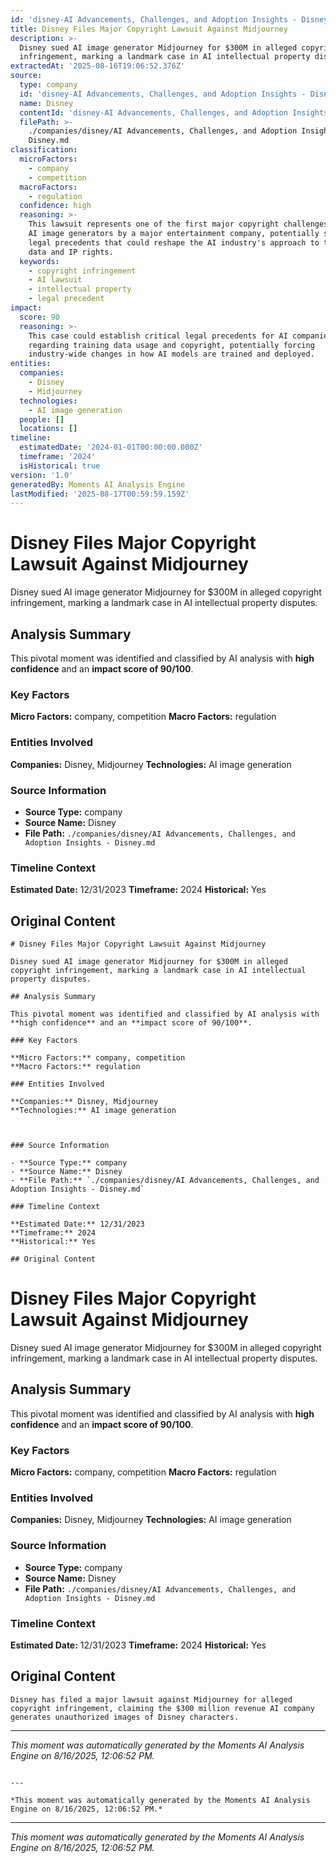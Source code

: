 ```yaml
---
id: 'disney-AI Advancements, Challenges, and Adoption Insights - Disney-moment-2'
title: Disney Files Major Copyright Lawsuit Against Midjourney
description: >-
  Disney sued AI image generator Midjourney for $300M in alleged copyright
  infringement, marking a landmark case in AI intellectual property disputes.
extractedAt: '2025-08-16T19:06:52.376Z'
source:
  type: company
  id: 'disney-AI Advancements, Challenges, and Adoption Insights - Disney'
  name: Disney
  contentId: 'disney-AI Advancements, Challenges, and Adoption Insights - Disney'
  filePath: >-
    ./companies/disney/AI Advancements, Challenges, and Adoption Insights -
    Disney.md
classification:
  microFactors:
    - company
    - competition
  macroFactors:
    - regulation
  confidence: high
  reasoning: >-
    This lawsuit represents one of the first major copyright challenges against
    AI image generators by a major entertainment company, potentially setting
    legal precedents that could reshape the AI industry's approach to training
    data and IP rights.
  keywords:
    - copyright infringement
    - AI lawsuit
    - intellectual property
    - legal precedent
impact:
  score: 90
  reasoning: >-
    This case could establish critical legal precedents for AI companies
    regarding training data usage and copyright, potentially forcing
    industry-wide changes in how AI models are trained and deployed.
entities:
  companies:
    - Disney
    - Midjourney
  technologies:
    - AI image generation
  people: []
  locations: []
timeline:
  estimatedDate: '2024-01-01T00:00:00.000Z'
  timeframe: '2024'
  isHistorical: true
version: '1.0'
generatedBy: Moments AI Analysis Engine
lastModified: '2025-08-17T00:59:59.159Z'
---
```

# Disney Files Major Copyright Lawsuit Against Midjourney

Disney sued AI image generator Midjourney for $300M in alleged copyright infringement, marking a landmark case in AI intellectual property disputes.

## Analysis Summary

This pivotal moment was identified and classified by AI analysis with **high confidence** and an **impact score of 90/100**.

### Key Factors

**Micro Factors:** company, competition
**Macro Factors:** regulation

### Entities Involved

**Companies:** Disney, Midjourney
**Technologies:** AI image generation



### Source Information

- **Source Type:** company
- **Source Name:** Disney
- **File Path:** `./companies/disney/AI Advancements, Challenges, and Adoption Insights - Disney.md`

### Timeline Context

**Estimated Date:** 12/31/2023
**Timeframe:** 2024
**Historical:** Yes

## Original Content

```
# Disney Files Major Copyright Lawsuit Against Midjourney

Disney sued AI image generator Midjourney for $300M in alleged copyright infringement, marking a landmark case in AI intellectual property disputes.

## Analysis Summary

This pivotal moment was identified and classified by AI analysis with **high confidence** and an **impact score of 90/100**.

### Key Factors

**Micro Factors:** company, competition
**Macro Factors:** regulation

### Entities Involved

**Companies:** Disney, Midjourney
**Technologies:** AI image generation



### Source Information

- **Source Type:** company
- **Source Name:** Disney
- **File Path:** `./companies/disney/AI Advancements, Challenges, and Adoption Insights - Disney.md`

### Timeline Context

**Estimated Date:** 12/31/2023
**Timeframe:** 2024
**Historical:** Yes

## Original Content

```
# Disney Files Major Copyright Lawsuit Against Midjourney

Disney sued AI image generator Midjourney for $300M in alleged copyright infringement, marking a landmark case in AI intellectual property disputes.

## Analysis Summary

This pivotal moment was identified and classified by AI analysis with **high confidence** and an **impact score of 90/100**.

### Key Factors

**Micro Factors:** company, competition
**Macro Factors:** regulation

### Entities Involved

**Companies:** Disney, Midjourney
**Technologies:** AI image generation



### Source Information

- **Source Type:** company
- **Source Name:** Disney
- **File Path:** `./companies/disney/AI Advancements, Challenges, and Adoption Insights - Disney.md`

### Timeline Context

**Estimated Date:** 12/31/2023
**Timeframe:** 2024
**Historical:** Yes

## Original Content

```
Disney has filed a major lawsuit against Midjourney for alleged copyright infringement, claiming the $300 million revenue AI company generates unauthorized images of Disney characters.
```

---

*This moment was automatically generated by the Moments AI Analysis Engine on 8/16/2025, 12:06:52 PM.*

```

---

*This moment was automatically generated by the Moments AI Analysis Engine on 8/16/2025, 12:06:52 PM.*

```

---

*This moment was automatically generated by the Moments AI Analysis Engine on 8/16/2025, 12:06:52 PM.*
